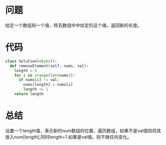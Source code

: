 # 问题
给定一个数组和一个值，除去数组中中给定的这个值，返回新的长度。
# 代码
```python
class Solution(object):
  def removeElement(self, nums, val):
    length = 0
    for i in xrange(len(nums)):
      if nums[i] != val:
        nums[length] = nums[i]
        length += 1
    return length

```
# 总结
设置一个length值，表示新的num数组的位置，遍历数组，如果不是val值则将其放入num[length],同时length+1.如果是val值。则不做任何变化。
